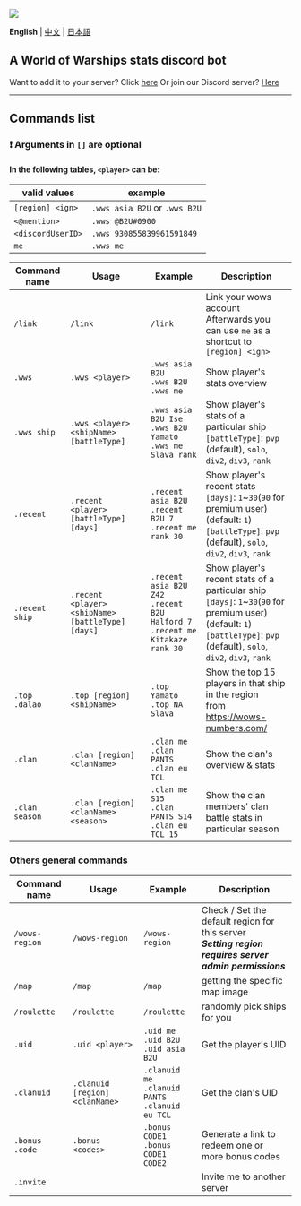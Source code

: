 ![](https://i.imgur.com/YT4ZlZc.png)

**English** | [中文](https://github.com/B-2U/ISAC/blob/master/README_zh.md) | [日本語](https://github.com/B-2U/ISAC/blob/master/README_ja.md)

## A World of Warships stats discord bot

Want to add it to your server? Click [here](https://discord.com/api/oauth2/authorize?client_id=961882964034203648&permissions=51264&scope=bot%20applications.commands)
Or join our Discord server? [Here](https://discord.gg/z6sV6kEZGV)

---

## Commands list

### **❗ Arguments in `[]` are optional**

#### In the following tables, `<player>` can be:  
  | valid values | example |  
  |-|-|
  | `[region] <ign>` | `.wws asia B2U` or `.wws B2U` |  
  | `<@mention>` | `.wws @B2U#0900` |  
  | `<discordUserID>` | `.wws 930855839961591849` |  
  | `me` | `.wws me` |


| Command name     | Usage                                        | Example                                                     | Description |
|------------------|----------------------------------------------|-------------------------------------------------------------|-------------|
| `/link`          | `/link` | `/link`      | Link your wows account<br>Afterwards you can use `me` as a shortcut to `[region] <ign>`  |
| `.wws`           | `.wws <player>`                        | `.wws asia B2U`<br>`.wws B2U`<br>`.wws me`                  | Show player's stats overview |
| `.wws ship`      | `.wws <player> <shipName> [battleType]`                 | `.wws asia B2U Ise`<br>`.wws B2U Yamato`<br>`.wws me Slava rank` | Show player's stats of a particular ship<br>`[battleType]`: `pvp` (default), `solo`, `div2`, `div3`, `rank`          |
| `.recent`        | `.recent <player> [battleType] [days]` | `.recent asia B2U`<br>`.recent B2U 7`<br>`.recent me rank 30`     | Show player's recent stats<br>`[days]`: `1`~`30`(`90` for premium user) (default: `1`)<br>`[battleType]`: `pvp` (default), `solo`, `div2`, `div3`, `rank`                    |
| `.recent ship` | `.recent <player> <shipName> [battleType] [days]` | `.recent asia B2U Z42`<br>`.recent B2U Halford 7`<br>`.recent me Kitakaze rank 30`     | Show player's recent stats of a particular ship<br>`[days]`: `1`~`30`(`90` for premium user) (default: `1`)<br>`[battleType]`: `pvp` (default), `solo`, `div2`, `div3`, `rank`                    |
| `.top`<br>`.dalao` | `.top [region] <shipName>` | `.top Yamato` <br> `.top NA Slava` | Show the top 15 players in that ship in the region <br> from https://wows-numbers.com/ |
| `.clan` | `.clan [region] <clanName>` | `.clan me` <br> `.clan PANTS` <br> `.clan eu TCL` | Show the clan's overview & stats |
| `.clan season` | `.clan [region] <clanName> <season>` | `.clan me S15` <br> `.clan PANTS S14` <br> `.clan eu TCL 15` | Show the clan members' clan battle stats in particular season |


### Others general commands
| Command name     | Usage       | Example        | Description |
|------------------|-------------|----------------|-------------|
| `/wows-region` | `/wows-region`| `/wows-region` | Check / Set the default region for this server <br> ***Setting region requires server admin permissions*** |
| `/map`         | `/map`        | `/map`         | getting the specific map image |
| `/roulette`    | `/roulette`   | `/roulette`    | randomly pick ships for you |
| `.uid`         |`.uid <player>`| `.uid me`<br>`.uid B2U`<br>`.uid asia B2U` | Get the player's UID |
| `.clanuid`     | `.clanuid [region] <clanName>` | `.clanuid me`<br>`.clanuid PANTS`<br>`.clanuid eu TCL` | Get the clan's UID |
| `.bonus`<br>`.code` | `.bonus <codes>` | `.bonus CODE1`<br>`.bonus CODE1 CODE2` | Generate a link to redeem one or more bonus codes |
| `.invite`  |  |  | Invite me to another server    |
